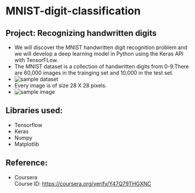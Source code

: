 # MNIST-digit-classification

## Project: Recognizing handwritten digits
- We will discover the MNIST handwritten digit recognition problem and we will develop a deep learning model in Python using the Keras API with TensorFLow.
- The MNIST dataset is a collection of handwritten digits from 0-9.There are 60,000 images in the trainging set and 10,000 in the test set. 
- ![sample dataset](https://user-images.githubusercontent.com/94393300/209102991-d0f297a8-1999-4cf1-8c52-2cee4ab66bd1.png)
- Every image is of size 28 X 28 pixels.
- ![sample image](https://user-images.githubusercontent.com/94393300/209103039-6e0ee4e6-2bbc-4e0c-a24d-d9e1ee983e0a.png)

## Libraries used:
- Tensorflow
- Keras
- Numpy
- Matplotlib

## Reference:
- Coursera <br>
Course ID: https://coursera.org/verify/Y47Q79THGXNC
